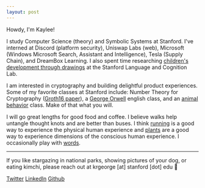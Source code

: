 ```yaml
---
layout: post
---
```


Howdy, I'm Kaylee!

I study Computer Science (theory) and Symbolic Systems at Stanford. I've interned at Discord (platform security), Uniswap Labs (web), Microsoft (Windows Microsoft Search, Assistant and Intelligence), Tesla (Supply Chain), and DreamBox Learning. I also spent time researching [children's development through drawings](https://twitter.com/hollyahuey/status/1552118837960638464) at the Stanford Language and Cognition Lab. 

I am interested in cryptography and building delightful product experiences. Some of my favorite classes at Stanford include: Number Theory for Cryptography ([Groth16 paper](https://kayleegeorge.github.io/math110_WIM.pdf)), a [George Orwell](https://www.orwellfoundation.com/the-orwell-foundation/orwell/essays-and-other-works/politics-and-the-english-language/) english class, and an [animal behavior](https://www.scientificamerican.com/article/the-mind-of-an-octopus/) class. Make of that what you will. 

I will go great lengths for good food and coffee. I believe walks help untangle thought knots and are better than buses. I think [running](https://en.wikipedia.org/wiki/What_I_Talk_About_When_I_Talk_About_Running) is a good way to experience the physical human experience and [plants](https://en.wikipedia.org/wiki/How_to_Change_Your_Mind) are a good way to experience dimensions of the conscious human experience. I occasionally play with [words](kleerants.substack.com). 

***

If you like stargazing in national parks, showing pictures of your dog, or eating kimchi, please reach out at krgeorge [at] stanford [dot] edu 🤠

[Twitter](https://twitter.com/kayrgeorge) 
[LinkedIn](https://www.linkedin.com/in/kayleegeorge8/)
[Github](https://github.com/kayleegeorge)
